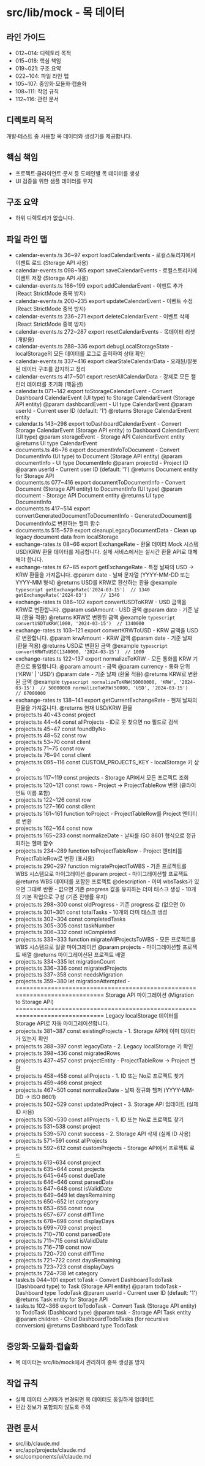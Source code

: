 # src/lib/mock - 목 데이터

## 라인 가이드
- 012~014: 디렉토리 목적
- 015~018: 핵심 책임
- 019~021: 구조 요약
- 022~104: 파일 라인 맵
- 105~107: 중앙화·모듈화·캡슐화
- 108~111: 작업 규칙
- 112~116: 관련 문서

## 디렉토리 목적
개발·테스트 중 사용할 목 데이터와 생성기를 제공합니다.

## 핵심 책임
- 프로젝트·클라이언트·문서 등 도메인별 목 데이터를 생성
- UI 검증을 위한 샘플 데이터를 유지

## 구조 요약
- 하위 디렉토리가 없습니다.

## 파일 라인 맵
- calendar-events.ts 36~97 export loadCalendarEvents - 로컬스토리지에서 이벤트 로드 (Storage API 사용)
- calendar-events.ts 098~165 export saveCalendarEvents - 로컬스토리지에 이벤트 저장 (Storage API 사용)
- calendar-events.ts 166~199 export addCalendarEvent - 이벤트 추가 (React StrictMode 중복 방지)
- calendar-events.ts 200~235 export updateCalendarEvent - 이벤트 수정 (React StrictMode 중복 방지)
- calendar-events.ts 236~271 export deleteCalendarEvent - 이벤트 삭제 (React StrictMode 중복 방지)
- calendar-events.ts 272~287 export resetCalendarEvents - 목데이터 리셋 (개발용)
- calendar-events.ts 288~336 export debugLocalStorageState - localStorage의 모든 데이터를 로그로 출력하여 상태 확인
- calendar-events.ts 337~416 export clearStaleCalendarData - 오래된/잘못된 데이터 구조를 감지하고 정리
- calendar-events.ts 417~501 export resetAllCalendarData - 강제로 모든 캘린더 데이터를 초기화 (핵옵션)
- calendar.ts 071~142 export toStorageCalendarEvent - Convert Dashboard CalendarEvent (UI type) to Storage CalendarEvent (Storage API entity) @param dashboardEvent - UI type CalendarEvent @param userId - Current user ID (default: '1') @returns Storage CalendarEvent entity
- calendar.ts 143~298 export toDashboardCalendarEvent - Convert Storage CalendarEvent (Storage API entity) to Dashboard CalendarEvent (UI type) @param storageEvent - Storage API CalendarEvent entity @returns UI type CalendarEvent
- documents.ts 46~76 export documentInfoToDocument - Convert DocumentInfo (UI type) to Document (Storage API entity) @param documentInfo - UI type DocumentInfo @param projectId - Project ID @param userId - Current user ID (default: '1') @returns Document entity for Storage API
- documents.ts 077~416 export documentToDocumentInfo - Convert Document (Storage API entity) to DocumentInfo (UI type) @param document - Storage API Document entity @returns UI type DocumentInfo
- documents.ts 417~514 export convertGeneratedDocumentToDocumentInfo - GeneratedDocument를 DocumentInfo로 변환하는 헬퍼 함수
- documents.ts 515~579 export cleanupLegacyDocumentData - Clean up legacy document data from localStorage
- exchange-rates.ts 08~66 export ExchangeRate - 환율 데이터 Mock 시스템 USD/KRW 환율 데이터를 제공합니다. 실제 서비스에서는 실시간 환율 API로 대체해야 합니다.
- exchange-rates.ts 67~85 export getExchangeRate - 특정 날짜의 USD → KRW 환율을 가져옵니다. @param date - 날짜 문자열 (YYYY-MM-DD 또는 YYYY-MM 형식) @returns USD를 KRW로 환산하는 환율 @example ```typescript getExchangeRate('2024-03-15')  // 1340 getExchangeRate('2024-03')     // 1340 ```
- exchange-rates.ts 086~102 export convertUSDToKRW - USD 금액을 KRW로 변환합니다. @param usdAmount - USD 금액 @param date - 기준 날짜 (환율 적용) @returns KRW로 변환된 금액 @example ```typescript convertUSDToKRW(1000, '2024-03-15')  // 1340000 ```
- exchange-rates.ts 103~121 export convertKRWToUSD - KRW 금액을 USD로 변환합니다. @param krwAmount - KRW 금액 @param date - 기준 날짜 (환율 적용) @returns USD로 변환된 금액 @example ```typescript convertKRWToUSD(1340000, '2024-03-15')  // 1000 ```
- exchange-rates.ts 122~137 export normalizeToKRW - 모든 통화를 KRW 기준으로 통일합니다. @param amount - 금액 @param currency - 통화 단위 ('KRW' | 'USD') @param date - 기준 날짜 (환율 적용) @returns KRW로 변환된 금액 @example ```typescript normalizeToKRW(50000000, 'KRW', '2024-03-15')  // 50000000 normalizeToKRW(50000, 'USD', '2024-03-15')     // 67000000 ```
- exchange-rates.ts 138~141 export getCurrentExchangeRate - 현재 날짜의 환율을 가져옵니다. @returns 현재 USD/KRW 환율
- projects.ts 40~43 const project
- projects.ts 44~44 const allProjects - ID로 못 찾으면 no 필드로 검색
- projects.ts 45~47 const foundByNo
- projects.ts 48~52 const row
- projects.ts 53~70 const client
- projects.ts 71~75 const row
- projects.ts 76~94 const client
- projects.ts 095~116 const CUSTOM_PROJECTS_KEY - localStorage 키 상수
- projects.ts 117~119 const projects - Storage API에서 모든 프로젝트 조회
- projects.ts 120~121 const rows - Project → ProjectTableRow 변환 (클라이언트 이름 포함)
- projects.ts 122~126 const row
- projects.ts 127~160 const client
- projects.ts 161~161 function toProject - ProjectTableRow를 Project 엔티티로 변환
- projects.ts 162~164 const now
- projects.ts 165~233 const normalizeDate - 날짜를 ISO 8601 형식으로 정규화하는 헬퍼 함수
- projects.ts 234~289 function toProjectTableRow - Project 엔티티를 ProjectTableRow로 변환 (표시용)
- projects.ts 290~297 function migrateProjectToWBS - 기존 프로젝트를 WBS 시스템으로 마이그레이션 @param project - 마이그레이션할 프로젝트 @returns WBS 데이터를 포함한 프로젝트 @description - 이미 wbsTasks가 있으면 그대로 반환 - 없으면 기존 progress 값을 유지하는 더미 태스크 생성 - 10개의 기본 작업으로 구성 (기존 진행률 유지)
- projects.ts 298~300 const oldProgress - 기존 progress 값 (없으면 0)
- projects.ts 301~301 const totalTasks - 10개의 더미 태스크 생성
- projects.ts 302~304 const completedTasks
- projects.ts 305~305 const taskNumber
- projects.ts 306~332 const isCompleted
- projects.ts 333~333 function migrateAllProjectsToWBS - 모든 프로젝트를 WBS 시스템으로 일괄 마이그레이션 @param projects - 마이그레이션할 프로젝트 배열 @returns 마이그레이션된 프로젝트 배열
- projects.ts 334~335 let migrationCount
- projects.ts 336~336 const migratedProjects
- projects.ts 337~358 const needsMigration
- projects.ts 359~380 let migrationAttempted - ============================================================================ Storage API 마이그레이션 (Migration to Storage API) ============================================================================ Legacy localStorage 데이터를 Storage API로 자동 마이그레이션합니다.
- projects.ts 381~387 const existingProjects - 1. Storage API에 이미 데이터가 있는지 확인
- projects.ts 388~397 const legacyData - 2. Legacy localStorage 키 확인
- projects.ts 398~436 const migratedRows
- projects.ts 437~457 const projectEntity - ProjectTableRow → Project 변환
- projects.ts 458~458 const allProjects - 1. ID 또는 No로 프로젝트 찾기
- projects.ts 459~466 const project
- projects.ts 467~501 const normalizeDate - 날짜 정규화 헬퍼 (YYYY-MM-DD → ISO 8601)
- projects.ts 502~529 const updatedProject - 3. Storage API 업데이트 (실제 ID 사용)
- projects.ts 530~530 const allProjects - 1. ID 또는 No로 프로젝트 찾기
- projects.ts 531~538 const project
- projects.ts 539~570 const success - 2. Storage API 삭제 (실제 ID 사용)
- projects.ts 571~591 const allProjects
- projects.ts 592~612 const customProjects - Storage API에서 프로젝트 로드
- projects.ts 613~634 const project
- projects.ts 635~644 const projects
- projects.ts 645~645 const dueDate
- projects.ts 646~646 const parsedDate
- projects.ts 647~648 const isValidDate
- projects.ts 649~649 let daysRemaining
- projects.ts 650~652 let category
- projects.ts 653~656 const now
- projects.ts 657~677 const diffTime
- projects.ts 678~698 const displayDays
- projects.ts 699~709 const project
- projects.ts 710~710 const parsedDate
- projects.ts 711~715 const isValidDate
- projects.ts 716~719 const now
- projects.ts 720~720 const diffTime
- projects.ts 721~722 const daysRemaining
- projects.ts 723~723 const displayDays
- projects.ts 724~738 let category
- tasks.ts 044~101 export toTask - Convert DashboardTodoTask (Dashboard type) to Task (Storage API entity) @param todoTask - Dashboard type TodoTask @param userId - Current user ID (default: '1') @returns Task entity for Storage API
- tasks.ts 102~366 export toTodoTask - Convert Task (Storage API entity) to TodoTask (Dashboard type) @param task - Storage API Task entity @param children - Child DashboardTodoTasks (for recursive conversion) @returns Dashboard type TodoTask

## 중앙화·모듈화·캡슐화
- 목 데이터는 src/lib/mock에서 관리하여 중복 생성을 방지

## 작업 규칙
- 실제 데이터 스키마가 변경되면 목 데이터도 동일하게 업데이트
- 민감 정보가 포함되지 않도록 주의

## 관련 문서
- src/lib/claude.md
- src/app/projects/claude.md
- src/components/ui/claude.md
